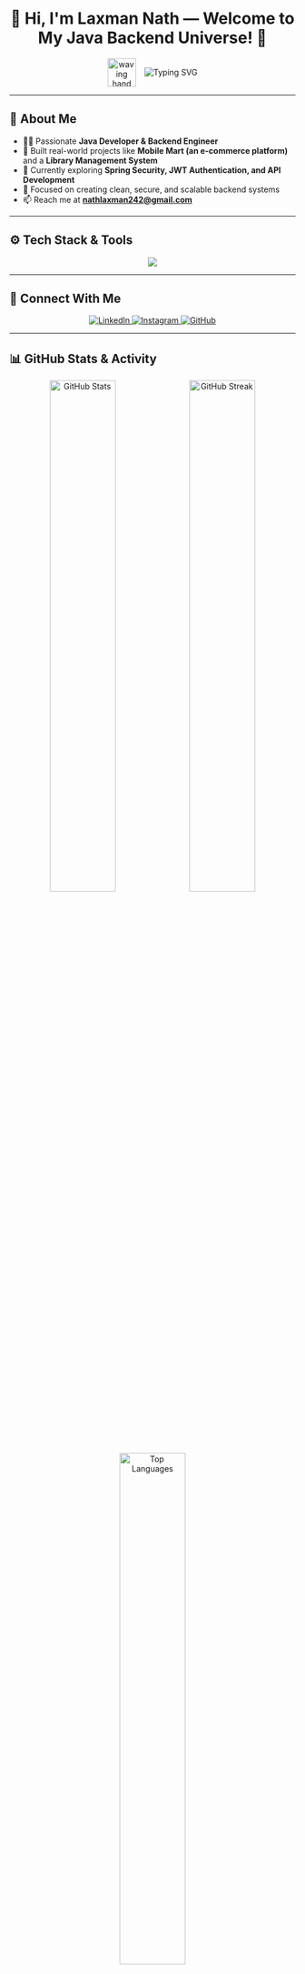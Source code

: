 <h1 align="center">👋 Hi, I'm Laxman Nath — Welcome to My Java Backend Universe! 🚀</h1>

<p align="center" style="display: flex; justify-content: center; align-items: center; gap: 15px; flex-wrap: wrap;">
  <img src="https://media.giphy.com/media/hvRJCLFzcasrR4ia7z/giphy.gif" width="50" height="50" alt="waving hand" />
  <img
  src="https://readme-typing-svg.herokuapp.com/?font=Fira+Code&color=%23FF6F61&size=24&center=true&vCenter=true&width=900&height=50&lines=Hello,+I'm+Laxman+Nath!;Java+Developer+|+Spring+Boot+Enthusiast+|+Backend+Engineer;Building+Secure+and+Scalable+Web+Apps;Welcome+to+My+GitHub!"
  alt="Typing SVG"
/>

</p>


---

## 🌟 About Me

- 👨‍💻 Passionate **Java Developer & Backend Engineer**
- 🚀 Built real-world projects like **Mobile Mart (an e-commerce platform)** and a **Library Management System**
- 🌱 Currently exploring **Spring Security, JWT Authentication, and API Development**
- 🎯 Focused on creating clean, secure, and scalable backend systems
- 📫 Reach me at **[nathlaxman242@gmail.com](mailto:nathlaxman242@gmail.com)**

---

## ⚙️ Tech Stack & Tools

<p align="center">
  <img src="https://skillicons.dev/icons?i=java,spring,react,html,css,bootstrap,mysql,git,github,vscode,linux" />
</p>

---

## 🔗 Connect With Me

<p align="center">
  <a href="https://www.linkedin.com/in/laxman-nath/" target="_blank" rel="noopener noreferrer">
    <img
      src="https://img.shields.io/badge/LinkedIn-%230077B5.svg?style=for-the-badge&logo=linkedin&logoColor=white"
      alt="LinkedIn"
    />
  </a>
  <a href="https://www.instagram.com/laxmannath_/" target="_blank" rel="noopener noreferrer">
    <img
      src="https://img.shields.io/badge/Instagram-%23E4405F.svg?style=for-the-badge&logo=instagram&logoColor=white"
      alt="Instagram"
    />
  </a>
  <a href="https://github.com/Laxman-Nath" target="_blank" rel="noopener noreferrer">
    <img
      src="https://img.shields.io/badge/GitHub-181717?style=for-the-badge&logo=github&logoColor=white"
      alt="GitHub"
    />
  </a>
</p>

---

## 📊 GitHub Stats & Activity

<p align="center">
  <img
    src="https://github-readme-stats.vercel.app/api?username=Laxman-Nath&show_icons=true&theme=tokyonight&hide_border=true"
    width="48%"
    alt="GitHub Stats"
  />
  <img
    src="https://github-readme-streak-stats.herokuapp.com/?user=Laxman-Nath&theme=tokyonight&hide_border=true"
    width="48%"
    alt="GitHub Streak"
  />
</p>

<p align="center">
  <img
    src="https://github-readme-stats.vercel.app/api/top-langs/?username=Laxman-Nath&layout=compact&theme=tokyonight&hide_border=true"
    width="48%"
    alt="Top Languages"
  />
</p>

---

## 🐍 My Contribution Snake Animation

[![Run Snake Animation](https://github.com/Laxman-Nath/Laxman-Nath/actions/workflows/snake.yml/badge.svg)](https://github.com/Laxman-Nath/Laxman-Nath/actions/workflows/snake.yml)

<p align="center">
  <img src="https://raw.githubusercontent.com/Laxman-Nath/Laxman-Nath/output/snake.svg" alt="Snake animation" />
</p>


---

<h3 align="center">🚀 Let’s build, innovate, and grow together in the world of code! 🚀</h3>
